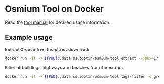 # Osmium Tool on Docker

Read the [tool manual](http://osmcode.org/osmium-tool/) for detailed usage information.

## Example usage

Extract Greece from the planet download:

```bash
docker run -it -v ${PWD}:/data ssubbotin/osmium-tool extract --bbox=17.682871,33.679590,30.404538,42.269466 -o greece.osm.pbf planet-latest.osm.pbf
```

Filter all buildings, highways and beaches from the extract:

```bash
docker run -it -v ${PWD}:/data ssubbotin/osmium-tool tags-filter -o greece-filtered.osm.pbf greece.osm.pbf building highway natural=beach
```
